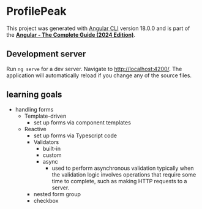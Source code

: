 # ProfilePeak

This project was generated with [Angular CLI](https://github.com/angular/angular-cli) version 18.0.0 and is part of the **[Angular - The Complete Guide (2024 Edition)](https://www.udemy.com/course/the-complete-guide-to-angular-2)**.

## Development server

Run `ng serve` for a dev server. Navigate to [http://localhost:4200/](http://localhost:4200/). The application will automatically reload if you change any of the source files.

## learning goals

- handling forms
  - Template-driven
    - set up forms via component templates
  - Reactive
    - set up forms via Typescript code
    - Validators
      - built-in
      - custom
      - async
        - used to perform asynchronous validation typically when the validation logic involves operations that require some time to complete, such as making HTTP requests to a server.
    - nested form group
    - checkbox

